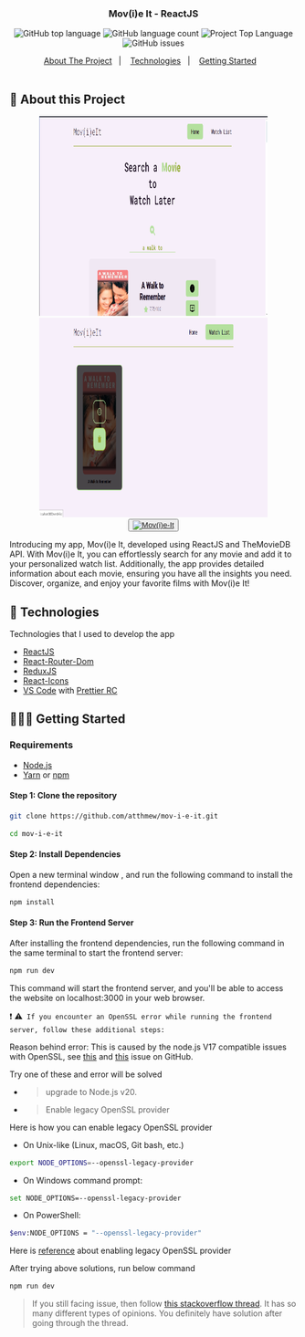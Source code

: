 <h3 align="center">
  Mov(i)e It - ReactJS
</h3>

<p align="center"></p>

<p align="center">
  <!-- <img alt="Project Top Language" src="https://img.shields.io/badge/98.2%25-yellow?style=for-the-badge&logo=javascript&label=JavaScript&labelColor=black"> -->
  <img alt="GitHub top language" src="https://img.shields.io/github/languages/top/atthmew/movieit-react?style=for-the-badge">
  <img alt="GitHub language count" src="https://img.shields.io/github/languages/count/atthmew/movieit-react?style=for-the-badge">
  <img alt="Project Top Language" src="https://img.shields.io/github/last-commit/atthmew/movieit-react?style=for-the-badge">
  <img alt="GitHub issues" src="https://img.shields.io/github/issues/atthmew/movieit-react?style=for-the-badge">
</p>

<p align="center">
  <a href="#-about-the-project">About The Project</a>&nbsp;&nbsp;&nbsp;|&nbsp;&nbsp;&nbsp;
  <a href="#-technologies">Technologies</a>&nbsp;&nbsp;&nbsp;|&nbsp;&nbsp;&nbsp;
  <a href="#-getting-started">Getting Started</a>&nbsp;&nbsp;&nbsp;
  <br/>
  <br/>
  
  <!-- <img alt="Demo" src="https://github.com/eltonlazzarin/reactjs-rocketfy-app/blob/master/screenshot/demo.png" target="_blank"></img> -->
</p>

## 📱 About this Project

<p align="center">
<img alt="Discord logo" src="https://github.com/atthmew/movieit-react/blob/main/screenshots/movieit1.png" height="350px" width="400px" /> 
<img alt="Discord logo" src="https://github.com/atthmew/movieit-react/blob/main/screenshots/movieit2.png" height="350px" width="400px" /> 
<br/>
  <button>
    <a href="https://atthmew.github.io/movieit-react"> 
      <img alt="Mov(i)e-It" src="https://img.shields.io/badge/Mov(i)e It-white?style=for-the-badge&labelColor=red"/>
    </a> 
  </button>
</p>

<p>Introducing my app, Mov(i)e It, developed using ReactJS and TheMovieDB API. With Mov(i)e It, you can effortlessly search for any movie and add it to your personalized watch list. Additionally, the app provides detailed information about each movie, ensuring you have all the insights you need. Discover, organize, and enjoy your favorite films with Mov(i)e It! </p>

## 🚀 Technologies

Technologies that I used to develop the app

- [ReactJS](https://react.dev/)
- [React-Router-Dom](https://reactrouter.com/en/main)
- [ReduxJS](https://redux.js.org/)
- [React-Icons](https://github.com/wwayne/react-tooltip)
- [VS Code](https://code.visualstudio.com) with [Prettier RC](https://github.com/prettier/prettier)

## 👨🏼‍💻 Getting Started

### Requirements

- [Node.js](https://nodejs.org/en/)
- [Yarn](https://classic.yarnpkg.com/) or [npm](https://www.npmjs.com/)

#### Step 1: Clone the repository

```bash
git clone https://github.com/atthmew/mov-i-e-it.git
```

```bash
cd mov-i-e-it
```

#### Step 2: Install Dependencies

Open a new terminal window , and run the following command to install the frontend dependencies:

```bash
npm install
```

#### Step 3: Run the Frontend Server

After installing the frontend dependencies, run the following command in the same terminal to start the frontend server:

```bash
npm run dev
```

This command will start the frontend server, and you'll be able to access the website on localhost:3000 in your web
browser.

:exclamation:
:warning:` If you encounter an OpenSSL error while running the frontend server, follow these additional steps:`

Reason behind error: This is caused by the node.js V17 compatible issues with OpenSSL, see
[this](https://github.com/nodejs/node/issues/40547) and [this](https://github.com/webpack/webpack/issues/14532) issue on
GitHub.

Try one of these and error will be solved

- > upgrade to Node.js v20.

- > Enable legacy OpenSSL provider

Here is how you can enable legacy OpenSSL provider

- On Unix-like (Linux, macOS, Git bash, etc.)

```bash
export NODE_OPTIONS=--openssl-legacy-provider
```

- On Windows command prompt:

```bash
set NODE_OPTIONS=--openssl-legacy-provider
```

- On PowerShell:

```bash
$env:NODE_OPTIONS = "--openssl-legacy-provider"
```

Here is [reference](https://github.com/webpack/webpack/issues/14532#issuecomment-947012063) about enabling legacy
OpenSSL provider

After trying above solutions, run below command

```bash
npm run dev
```

> If you still facing issue, then follow
> [this stackoverflow thread](https://stackoverflow.com/questions/69692842/error-message-error0308010cdigital-envelope-routinesunsupported).
> It has so many different types of opinions. You definitely have solution after going through the thread.
